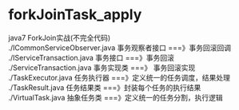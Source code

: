 # forkJoinTask_apply
java7 ForkJoin实战(不完全代码)<br/>
./ICommonServiceObserver.java 事务观察者接口 ===》事务回滚回调<br/>
./IServiceTransaction.java 事务接口 ===》事务回滚<br/>
./ServiceTransaction.java 事务实现类 ===》 事务回滚实现
./TaskExecutor.java 任务执行器 ===》定义统一的任务调度，结果处理<br/>
./TaskResult.java 任务结果类 ===》封装每个任务的执行结果 <br/>
./VirtualTask.java 抽象任务类 ===》定义统一的任务分割，执行逻辑<br/>
